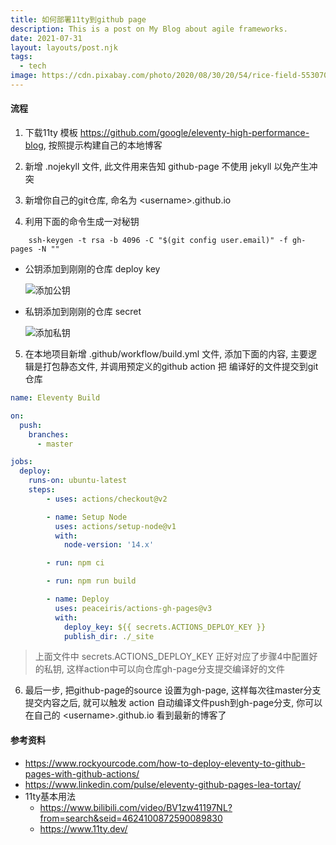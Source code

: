 ```yaml
---
title: 如何部署11ty到github page
description: This is a post on My Blog about agile frameworks.
date: 2021-07-31
layout: layouts/post.njk
tags:
  - tech
image: https://cdn.pixabay.com/photo/2020/08/30/20/54/rice-field-5530707_1280.jpg
---
```


#### 流程

1. 下载11ty 模板 https://github.com/google/eleventy-high-performance-blog, 按照提示构建自己的本地博客


2. 新增 .nojekyll 文件, 此文件用来告知 github-page 不使用 jekyll 以免产生冲突

3. 新增你自己的git仓库, 命名为 \<username\>.github.io

4. 利用下面的命令生成一对秘钥

  ```shell
      ssh-keygen -t rsa -b 4096 -C "$(git config user.email)" -f gh-pages -N ""
  ```

 - 公钥添加到刚刚的仓库 deploy key

   ![添加公钥](http://cdn.glofission.xyz/img/58b01ba0e0ca16a8610e92c1d0d2b661-20210730142442-19f6c1.png)
 
 - 私钥添加到刚刚的仓库 secret
   
   ![添加私钥](http://cdn.glofission.xyz/img/a99999f7a1731866c320691fcb87e148-20210730142605-2772eb.png)

5. 在本地项目新增 .github/workflow/build.yml 文件, 添加下面的内容, 主要逻辑是打包静态文件, 并调用预定义的github action 把
编译好的文件提交到git仓库

```yml
name: Eleventy Build

on:
  push:
    branches:
      - master

jobs:
  deploy:
    runs-on: ubuntu-latest
    steps:
        - uses: actions/checkout@v2

        - name: Setup Node
          uses: actions/setup-node@v1
          with:
            node-version: '14.x'

        - run: npm ci

        - run: npm run build

        - name: Deploy
          uses: peaceiris/actions-gh-pages@v3
          with:
            deploy_key: ${{ secrets.ACTIONS_DEPLOY_KEY }}
            publish_dir: ./_site

```

> 上面文件中 secrets.ACTIONS_DEPLOY_KEY 正好对应了步骤4中配置好的私钥, 这样action中可以向仓库gh-page分支提交编译好的文件


6. 最后一步, 把github-page的source 设置为gh-page, 这样每次往master分支提交内容之后, 就可以触发 action 自动编译文件push到gh-page分支, 你可以在自己的 \<username\>.github.io 看到最新的博客了


#### 参考资料
 - https://www.rockyourcode.com/how-to-deploy-eleventy-to-github-pages-with-github-actions/
 - https://www.linkedin.com/pulse/eleventy-github-pages-lea-tortay/
 - 11ty基本用法
    - https://www.bilibili.com/video/BV1zw41197NL?from=search&seid=4624100872590089830
    - https://www.11ty.dev/